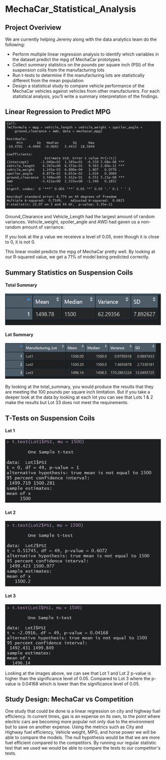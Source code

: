 # MechaCar_Statistical_Analysis

## Project Overiview
We are currently helping Jeremy along with the data analytics team do the following:
* Perform multiple linear regression analysis to identify which variables in the dataset predict the mpg of MechaCar prototypes
* Collect summary statistics on the pounds per square inch (PSI) of the suspension coils from the manufacturing lots
* Run t-tests to determine if the manufacturing lots are statistically different from the mean population
* Design a statistical study to compare vehicle performance of the MechaCar vehicles against vehicles from other manufacturers. For each statistical analysis, you’ll write a summary interpretation of the findings.

## Linear Regression to Predict MPG
![This is an image](https://github.com/clarosjorge21/MechaCar_Statistical_Analysis/blob/0e341250908d7e6e3ad3148f9c15010abb8745d9/Resources/Deliverable1.PNG)

Ground_Clearance and Vehicle_Length had the largest amount of random variances. Vehicle_weight, spoiler_angle and AWD had gaven us a non-random amount of varriance. 

If you look at the p value we receieve a level of 0.05, even though it is close to 0, it is not 0. 

This linear model predicts the mpg of MechaCar pretty well. By looking at our R-squared value, we get a 71% of model being predicted correctly. 

## Summary Statistics on Suspension Coils
#### Total Summary
![This is an image](https://github.com/clarosjorge21/MechaCar_Statistical_Analysis/blob/0e341250908d7e6e3ad3148f9c15010abb8745d9/Resources/total_summary.PNG)

#### Lot Summary
![This is an image](https://github.com/clarosjorge21/MechaCar_Statistical_Analysis/blob/0e341250908d7e6e3ad3148f9c15010abb8745d9/Resources/lot_summary.PNG)

By looking at the total_summary, you would produce the results that they are meeting the 100 pounds per square inch limitation. But if you take a deeper look at the data by looking at each lot you can see that Lots 1 & 2 make the results but Lot 33 does not meet the requirements. 

## T-Tests on Suspension Coils
#### Lot 1
![This is an image](https://github.com/clarosjorge21/MechaCar_Statistical_Analysis/blob/0e341250908d7e6e3ad3148f9c15010abb8745d9/Resources/lot_1.PNG)

#### Lot 2
![This is an image](https://github.com/clarosjorge21/MechaCar_Statistical_Analysis/blob/0e341250908d7e6e3ad3148f9c15010abb8745d9/Resources/lot_2.PNG)

#### Lot 3
![This is an image](https://github.com/clarosjorge21/MechaCar_Statistical_Analysis/blob/0e341250908d7e6e3ad3148f9c15010abb8745d9/Resources/lot_3.PNG)

Looking at the images above, we can see that Lot 1 and Lot 2 p-value is higher than the significance level of 0.05. Compared to Lot 3 where the p-value is 0.04168 which is lower than the significance level of 0.05. 

## Study Design: MechaCar vs Competition

One study that could be done is a linear regression on city and highway fuel efficiency. In current times, gas is an expense on its own, to the point where electric cars are becoming more popular not only due to the environment but to save on another expense. Using the metrics such as City and Highway fuel efficiency, Vehicle weight, MPG, and horse power we will be able to compare the models. The null hypothesis would be that we are more fuel efficient compared to the competitors. By running our regular statistic test that we used we would be able to compare the tests to our competitor's tests. 
